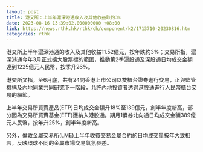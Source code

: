 ```yaml
---
layout: post
title: 港交所：上半年滬深港通收入及其他收益跌約3%
date: 2023-08-16 13:39:02.000000000 +08:00
link: https://news.rthk.hk/rthk/ch/component/k2/1713710-20230816.htm
categories: rthk
---
```


港交所上半年滬深港通的收入及其他收益11.52億元，按年跌約3%；交易所指，滬深港通今年3月正式擴大股票標的範圍，推動第2季滬股通及深股通日均成交金額達到1225億元人民幣，按季升26%。

港交所又指，至6月底，共有24間香港上市公司以雙櫃台證券進行交易，正與監管機構及內地同業共同研究下一階段，允許內地投資者透過港股通進行人民幣櫃台交易的細節。

上半年交易所買賣產品(ETP)日均成交金額升18%至139億元，創半年度新高，部分因為交易所買賣基金(ETF)獲納入港股通。期月1債券北向通日均成交金額389億元人民幣，按年升25%，創半年度新高。

另外，倫敦金屬交易所(LME)上半年收費交易金屬合約的日均成交量按年大致相若，反映環球不同的金屬市場交易氣氛參差。
